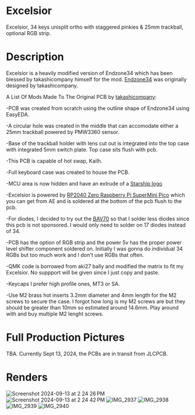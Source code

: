 # Excelsior
Excelsior, 34 keys unisplit ortho with staggered pinkies &amp; 25mm trackball, optional RGB strip.

# Description
Excelsior is a heavily modified version of Endzone34 which has been blessed by takashicompany himself for the mod. [Endzone34](https://github.com/takashicompany/endzone34) was originally designed by takashicompany.

A List Of Mods Made To The Original PCB by [takashicompany](https://github.com/takashicompany/endzone34):

-PCB was created from scratch using the outline shape of Endzone34 using EasyEDA.

-A circular hole was created in the middle that can accomodate either a 25mm trackball powered by PMW3360 sensor.

-Base of the trackball holder with lens cut out is integrated into the top case with integrated 5mm switch plate. Top case sits flush with pcb.

-This PCB is capable of hot swap, Kailh.

-Full keyboard case was created to house the PCB.

-MCU area is now hidden and have an extrude of a [Starship logo](https://www.clipartmax.com/middle/m2i8Z5m2d3b1K9m2_star-trek-ship-icon-icon/)

-Excelsior is powered by [RP2040 Zero Raspberry Pi SuperMini Pico](https://www.aliexpress.com/item/1005007292787135.html?spm=a2g0o.order_list.order_list_main.136.6e251802pcq7qH) which you can get from AE and is soldered at the bottom of the pcb flush to the pcb.

-For diodes, I decided to try out the [BAV70](https://www.lcsc.com/product-detail/Switching-Diode_Jiangsu-Changjing-Electronics-Technology-Co-Ltd-BAV70_C68978.html) so that I solder less diodes since this pcb
is not sponsored. I would only need to solder on 17 diodes instead of 34.

-PCB has the option of RGB strip and the power 5v has the proper power level shifter component soldered on. Initially I was gonna do individual 34 RGBs but too much work and I don't use RGBs that often.

-QMK code is borrowed from aki27 bally and modified the matrix to fit my Excelsior. No suppport will be given since I just copy and paste.

-Keycaps I prefer high profile ones, MT3 or SA.

-Use M2 brass hot inserts 3.2mm diameter and 4mm length for the M2 screws to secure the case. I forgot how long is my M2 screws are but they should be greater than 10mm so estimated around 14.6mm. Play around with and buy multiple M2 lenght screws.

# Full Production Pictures
TBA. Currently Sept 13, 2024, the PCBs are in transit from JLCPCB.

# Renders
![Screenshot 2024-09-13 at 2 24 26 PM](https://github.com/user-attachments/assets/a2007264-271c-4a14-ac74-341b7dcf1828)
![Screenshot 2024-09-13 at 2 24 42 PM](https://github.com/user-attachments/assets/04c4a47d-887e-4d51-874d-d13eba0b1889)
![IMG_2937](https://github.com/user-attachments/assets/07123cbe-242b-4cc1-88cd-fa9f083ae0f5)
![IMG_2938](https://github.com/user-attachments/assets/d481795a-1436-44d7-8faf-d63a7ba593f2)
![IMG_2939](https://github.com/user-attachments/assets/b3f0c12c-785e-4b13-829f-8fc36d7fc1b2)
![IMG_2940](https://github.com/user-attachments/assets/21e9db46-ac85-4c40-b96c-d762935d2388)
